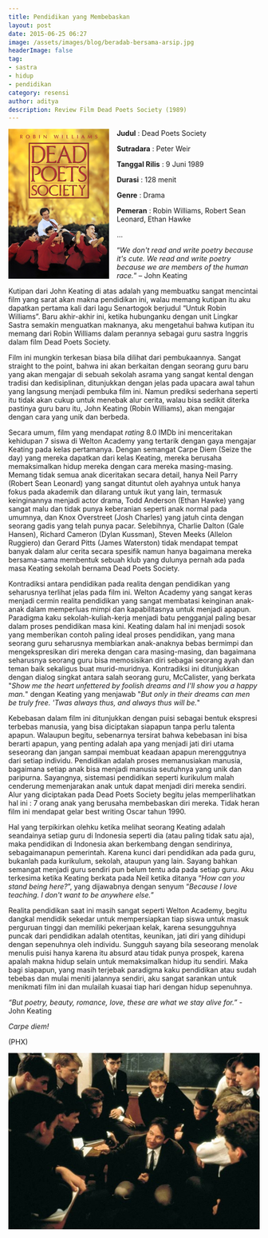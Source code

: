 ```yaml
---
title: Pendidikan yang Membebaskan
layout: post
date: 2015-06-25 06:27
image: /assets/images/blog/beradab-bersama-arsip.jpg
headerImage: false
tag:
- sastra
- hidup
- pendidikan
category: resensi
author: aditya
description: Review Film Dead Poets Society (1989)
---
```


<img class="image" src="/assets/images/film/dead-poets-society.jpg" alt="cover film Dead Poets Society" height="300px" align="left" style="PADDING-RIGHT: 15px;">

__Judul__                   : Dead Poets Society

__Sutradara__            : Peter Weir

__Tanggal Rilis__        : 9 Juni 1989

__Durasi__                 : 128 menit

__Genre__                 : Drama

__Pemeran__             : Robin Williams, Robert Sean Leonard, Ethan Hawke

...

“_We don't read and write poetry because it's cute. We read and write poetry because we are members of the human race._” – John Keating

Kutipan dari John Keating di atas adalah yang membuatku sangat mencintai film yang sarat akan makna pendidikan ini, walau memang kutipan itu aku dapatkan pertama kali dari lagu Senartogok berjudul “Untuk Robin Williams”. Baru akhir-akhir ini, ketika hubunganku dengan unit Lingkar Sastra semakin menguatkan maknanya, aku mengetahui bahwa kutipan itu memang dari Robin Williams dalam perannya sebagai guru sastra Inggris dalam film Dead Poets Society.

Film ini mungkin terkesan biasa bila dilihat dari pembukaannya. Sangat straight to the point, bahwa ini akan berkaitan dengan seorang guru baru yang akan mengajar di sebuah sekolah asrama yang sangat kental dengan tradisi dan kedisiplinan, ditunjukkan dengan jelas pada upacara awal tahun yang langsung menjadi pembuka film ini. Namun prediksi sederhana seperti itu tidak akan cukup untuk menebak alur cerita, walau bisa sedikit diterka pastinya guru baru itu, John Keating (Robin Williams), akan mengajar dengan cara yang unik dan berbeda.

Secara umum, film yang mendapat _rating_ 8.0 IMDb ini menceritakan kehidupan 7 siswa di Welton Academy yang tertarik dengan gaya mengajar Keating pada kelas pertamanya. Dengan semangat Carpe Diem (Seize the day) yang mereka dapatkan dari kelas Keating, mereka berusaha memaksimalkan hidup mereka dengan cara mereka masing-masing. Memang tidak semua anak diceritakan secara detail, hanya Neil Parry (Robert Sean Leonard) yang sangat dituntut oleh ayahnya untuk hanya fokus pada akademik dan dilarang untuk ikut yang lain, termasuk keinginannya menjadi actor drama, Todd Anderson (Ethan Hawke) yang sangat malu dan tidak punya keberanian seperti anak normal pada umumnya, dan Knox Overstreet (Josh Charles) yang jatuh cinta dengan seorang gadis yang telah punya pacar. Selebihnya, Charlie Dalton (Gale Hansen), Richard Cameron (Dylan Kussman), Steven Meeks (Allelon Ruggiero) dan Gerard Pitts (James Waterston) tidak mendapat tempat banyak dalam alur cerita secara spesifik namun hanya bagaimana mereka bersama-sama membentuk sebuah klub yang dulunya pernah ada pada masa Keating sekolah bernama Dead Poets Society.

Kontradiksi antara pendidikan pada realita dengan pendidikan yang seharusnya terlihat jelas pada film ini. Welton Academy yang sangat keras menjadi cermin realita pendidikan yang sangat membatasi keinginan anak-anak dalam memperluas mimpi dan kapabilitasnya untuk menjadi apapun. Paradigma kaku sekolah-kuliah-kerja menjadi batu pengganjal paling besar dalam proses pendidikan masa kini. Keating dalam hal ini menjadi sosok yang memberikan contoh paling ideal proses pendidikan, yang mana seorang guru seharusnya membiarkan anak-anaknya bebas bermimpi dan mengekspresikan diri mereka dengan cara masing-masing, dan bagaimana seharusnya seorang guru bisa memosisikan diri sebagai seorang ayah dan teman baik sekaligus buat murid-muridnya. Kontradiksi ini ditunjukkan dengan dialog singkat antara salah seorang guru, McCalister, yang berkata "_Show me the heart unfettered by foolish dreams and I'll show you a happy man._" dengan Keating yang menjawab "_But only in their dreams can men be truly free. 'Twas always thus, and always thus will be._"

Kebebasan dalam film ini ditunjukkan dengan puisi sebagai bentuk ekspresi terbebas manusia, yang bisa diciptakan siapapun tanpa perlu talenta apapun. Walaupun begitu, sebenarnya tersirat bahwa kebebasan ini bisa berarti apapun, yang penting adalah apa yang menjadi jati diri utama seseorang dan jangan sampai membuat keadaan apapun merenggutnya dari setiap individu. Pendidikan adalah proses memanusiakan manusia, bagaimana setiap anak bisa menjadi manusia seutuhnya yang unik dan paripurna. Sayangnya, sistemasi pendidikan seperti kurikulum malah cenderung memenjarakan anak untuk dapat menjadi diri mereka sendiri. Alur yang diciptakan pada Dead Poets Society begitu jelas memperlihatkan hal ini : 7 orang anak yang berusaha membebaskan diri mereka. Tidak heran film ini mendapat gelar best writing Oscar tahun 1990.

Hal yang terpikirkan olehku ketika melihat seorang Keating adalah seandainya setiap guru di Indonesia seperti dia (atau paling tidak satu aja), maka pendidikan di Indonesia akan berkembang dengan sendirinya, sebagaimanapun pemerintah. Karena kunci dari pendidikan ada pada guru, bukanlah pada kurikulum, sekolah, ataupun yang lain.  Sayang bahkan semangat menjadi guru sendiri pun belum tentu ada pada setiap guru. Aku terkesima ketika Keating berkata pada Neil ketika ditanya “_How can you stand being here?_”, yang dijawabnya dengan senyum “_Because I love teaching. I don't want to be anywhere else._”

Realita pendidikan saat ini masih sangat seperti Welton Academy, begitu dangkal mendidik sekedar untuk mempersiapkan tiap siswa untuk masuk perguruan tinggi dan memiliki pekerjaan kelak, karena sesungguhnya puncak dari pendidikan adalah otentitas, keunikan, jati diri yang dihidupi dengan sepenuhnya oleh individu. Sungguh sayang bila seseorang menolak menulis puisi hanya karena itu absurd atau tidak punya prospek, karena apalah makna hidup selain untuk memaksimalkan hidup itu sendiri. Maka bagi siapapun, yang masih terjebak paradigma kaku pendidikan atau sudah tebebas dan  mulai meniti jalannya sendiri, aku sangat sarankan untuk menikmati film ini dan mulailah kuasai tiap hari dengan hidup sepenuhnya.

_“But poetry, beauty, romance, love, these are what we stay alive for.”_ - John Keating

_Carpe diem!_

(PHX)

<img class="image" src="/assets/images/film/dead-poets-society-1.jpg" alt=""> 